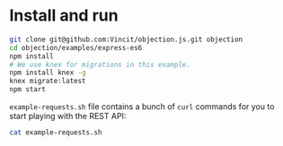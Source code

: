 # Install and run

```sh
git clone git@github.com:Vincit/objection.js.git objection
cd objection/examples/express-es6
npm install
# We use knex for migrations in this example.
npm install knex -g
knex migrate:latest
npm start
```

`example-requests.sh` file contains a bunch of `curl` commands for you to start playing with the REST API:

```sh
cat example-requests.sh
```
